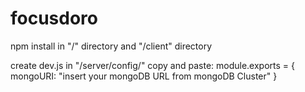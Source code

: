 # focusdoro

npm install in "/" directory and "/client" directory

create dev.js in "/server/config/"
copy and paste:
module.exports = {
    mongoURI: "insert your mongoDB URL from mongoDB Cluster"
}
